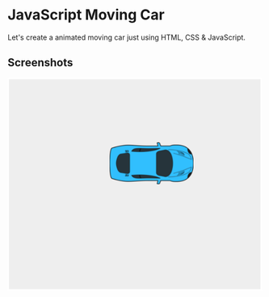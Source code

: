 # JavaScript Moving Car

Let's create a animated moving car just using HTML, CSS & JavaScript.


## Screenshots

![App Screenshot](https://github.com/stunninghub/javascript_moving_car/blob/main/JavaScript_car.png)


